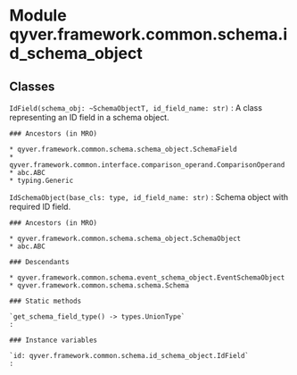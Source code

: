 Module qyver.framework.common.schema.id_schema_object
===========================================================

Classes
-------

`IdField(schema_obj: ~SchemaObjectT, id_field_name: str)`
:   A class representing an ID field in a schema object.

    ### Ancestors (in MRO)

    * qyver.framework.common.schema.schema_object.SchemaField
    * qyver.framework.common.interface.comparison_operand.ComparisonOperand
    * abc.ABC
    * typing.Generic

`IdSchemaObject(base_cls: type, id_field_name: str)`
:   Schema object with required ID field.

    ### Ancestors (in MRO)

    * qyver.framework.common.schema.schema_object.SchemaObject
    * abc.ABC

    ### Descendants

    * qyver.framework.common.schema.event_schema_object.EventSchemaObject
    * qyver.framework.common.schema.schema.Schema

    ### Static methods

    `get_schema_field_type() ‑> types.UnionType`
    :

    ### Instance variables

    `id: qyver.framework.common.schema.id_schema_object.IdField`
    :
